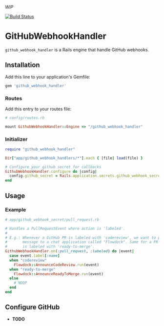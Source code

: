 _WIP_

[![Build Status](https://travis-ci.org/Deradon/github_webhook_handler.svg?branch=master)](https://travis-ci.org/Deradon/github_webhook_handler)

# GitHubWebhookHandler

`github_webhook_handler` is a Rails engine that handle GitHub webhooks.

## Installation

Add this line to your application's Gemfile:

```ruby
gem 'github_webhook_handler'
```

### Routes

Add this entry to your routes file:

```ruby
# config/routes.rb

mount GithubWebhookHandler::Engine => "/github_webhook_handler"
```

### Initializer

```ruby
require "github_webhook_handler"

Dir["app/github_webhook_handlers/*"].each { |file| load(file) }

# Configure your github secret for callbacks
GithubWebhookHandler.configure do |config|
  config.github_secret = Rails.application.secrets.github_webhook_secret
end
```

## Usage

### Example

```ruby
# app/github_webhook_secret/pull_request.rb

# Handles a PullRequestEvent where action is 'labeled'.
#
# E.g.: Whenever a GitHub PR is labeled with 'codereview', we want to post a
#       message to a chat application called "Flowdock". Same for a PR that
#       is labeled with 'ready-to-merge'.
GithubWebhookHandler.on(:pull_request, :labeled) do |event|
  case event.label[:name]
  when "codereview"
    Flowdock::AnnounceCodeReview.run(event)
  when "ready-to-merge"
    Flowdock::AnnounceReadyToMerge.run(event)
  else
    # NOOP
  end
end
```

## Configure GitHub

* **TODO**
